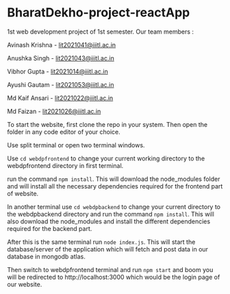 # BharatDekho-project-reactApp
1st web development project of 1st semester. Our team members :

Avinash Krishna - lit2021041@iiitl.ac.in

Anushka Singh - lit2021043@iiitl.ac.in

Vibhor Gupta - lit2021014@iiitl.ac.in

Ayushi Gautam - lit2021053@iiitl.ac.in

Md Kaif Ansari - lit2021022@iiitl.ac.in

Md Faizan - lit2021026@iiitl.ac.in



To start the website, first clone the repo in your system. Then open the folder in any code editor of your choice.

Use split terminal or open two terminal windows.

Use `cd webdpfrontend` to change your current working directory to the webdpfrontend directory in first terminal.

run the command `npm install`. This will download the node_modules folder and will install all the necessary dependencies required for the frontend part of website.

In another terminal use `cd webdpbackend` to change your current directory to the webdpbackend directory and run the command `npm install`. This will 
also download the node_modules and install the different dependencies required for the backend part.

After this is the same terminal run `node index.js`. This will start the database/server of the application which will fetch and post data in our database in mongodb atlas.

Then switch to webdpfrontend terminal and run `npm start` and boom you will be redirected to http://localhost:3000 which would be the login page of our website.
